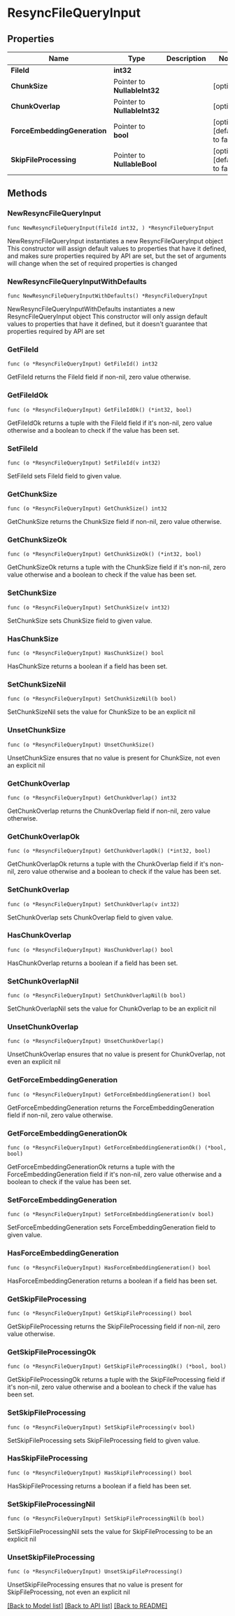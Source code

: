 # ResyncFileQueryInput

## Properties

Name | Type | Description | Notes
------------ | ------------- | ------------- | -------------
**FileId** | **int32** |  | 
**ChunkSize** | Pointer to **NullableInt32** |  | [optional] 
**ChunkOverlap** | Pointer to **NullableInt32** |  | [optional] 
**ForceEmbeddingGeneration** | Pointer to **bool** |  | [optional] [default to false]
**SkipFileProcessing** | Pointer to **NullableBool** |  | [optional] [default to false]

## Methods

### NewResyncFileQueryInput

`func NewResyncFileQueryInput(fileId int32, ) *ResyncFileQueryInput`

NewResyncFileQueryInput instantiates a new ResyncFileQueryInput object
This constructor will assign default values to properties that have it defined,
and makes sure properties required by API are set, but the set of arguments
will change when the set of required properties is changed

### NewResyncFileQueryInputWithDefaults

`func NewResyncFileQueryInputWithDefaults() *ResyncFileQueryInput`

NewResyncFileQueryInputWithDefaults instantiates a new ResyncFileQueryInput object
This constructor will only assign default values to properties that have it defined,
but it doesn't guarantee that properties required by API are set

### GetFileId

`func (o *ResyncFileQueryInput) GetFileId() int32`

GetFileId returns the FileId field if non-nil, zero value otherwise.

### GetFileIdOk

`func (o *ResyncFileQueryInput) GetFileIdOk() (*int32, bool)`

GetFileIdOk returns a tuple with the FileId field if it's non-nil, zero value otherwise
and a boolean to check if the value has been set.

### SetFileId

`func (o *ResyncFileQueryInput) SetFileId(v int32)`

SetFileId sets FileId field to given value.


### GetChunkSize

`func (o *ResyncFileQueryInput) GetChunkSize() int32`

GetChunkSize returns the ChunkSize field if non-nil, zero value otherwise.

### GetChunkSizeOk

`func (o *ResyncFileQueryInput) GetChunkSizeOk() (*int32, bool)`

GetChunkSizeOk returns a tuple with the ChunkSize field if it's non-nil, zero value otherwise
and a boolean to check if the value has been set.

### SetChunkSize

`func (o *ResyncFileQueryInput) SetChunkSize(v int32)`

SetChunkSize sets ChunkSize field to given value.

### HasChunkSize

`func (o *ResyncFileQueryInput) HasChunkSize() bool`

HasChunkSize returns a boolean if a field has been set.

### SetChunkSizeNil

`func (o *ResyncFileQueryInput) SetChunkSizeNil(b bool)`

 SetChunkSizeNil sets the value for ChunkSize to be an explicit nil

### UnsetChunkSize
`func (o *ResyncFileQueryInput) UnsetChunkSize()`

UnsetChunkSize ensures that no value is present for ChunkSize, not even an explicit nil
### GetChunkOverlap

`func (o *ResyncFileQueryInput) GetChunkOverlap() int32`

GetChunkOverlap returns the ChunkOverlap field if non-nil, zero value otherwise.

### GetChunkOverlapOk

`func (o *ResyncFileQueryInput) GetChunkOverlapOk() (*int32, bool)`

GetChunkOverlapOk returns a tuple with the ChunkOverlap field if it's non-nil, zero value otherwise
and a boolean to check if the value has been set.

### SetChunkOverlap

`func (o *ResyncFileQueryInput) SetChunkOverlap(v int32)`

SetChunkOverlap sets ChunkOverlap field to given value.

### HasChunkOverlap

`func (o *ResyncFileQueryInput) HasChunkOverlap() bool`

HasChunkOverlap returns a boolean if a field has been set.

### SetChunkOverlapNil

`func (o *ResyncFileQueryInput) SetChunkOverlapNil(b bool)`

 SetChunkOverlapNil sets the value for ChunkOverlap to be an explicit nil

### UnsetChunkOverlap
`func (o *ResyncFileQueryInput) UnsetChunkOverlap()`

UnsetChunkOverlap ensures that no value is present for ChunkOverlap, not even an explicit nil
### GetForceEmbeddingGeneration

`func (o *ResyncFileQueryInput) GetForceEmbeddingGeneration() bool`

GetForceEmbeddingGeneration returns the ForceEmbeddingGeneration field if non-nil, zero value otherwise.

### GetForceEmbeddingGenerationOk

`func (o *ResyncFileQueryInput) GetForceEmbeddingGenerationOk() (*bool, bool)`

GetForceEmbeddingGenerationOk returns a tuple with the ForceEmbeddingGeneration field if it's non-nil, zero value otherwise
and a boolean to check if the value has been set.

### SetForceEmbeddingGeneration

`func (o *ResyncFileQueryInput) SetForceEmbeddingGeneration(v bool)`

SetForceEmbeddingGeneration sets ForceEmbeddingGeneration field to given value.

### HasForceEmbeddingGeneration

`func (o *ResyncFileQueryInput) HasForceEmbeddingGeneration() bool`

HasForceEmbeddingGeneration returns a boolean if a field has been set.

### GetSkipFileProcessing

`func (o *ResyncFileQueryInput) GetSkipFileProcessing() bool`

GetSkipFileProcessing returns the SkipFileProcessing field if non-nil, zero value otherwise.

### GetSkipFileProcessingOk

`func (o *ResyncFileQueryInput) GetSkipFileProcessingOk() (*bool, bool)`

GetSkipFileProcessingOk returns a tuple with the SkipFileProcessing field if it's non-nil, zero value otherwise
and a boolean to check if the value has been set.

### SetSkipFileProcessing

`func (o *ResyncFileQueryInput) SetSkipFileProcessing(v bool)`

SetSkipFileProcessing sets SkipFileProcessing field to given value.

### HasSkipFileProcessing

`func (o *ResyncFileQueryInput) HasSkipFileProcessing() bool`

HasSkipFileProcessing returns a boolean if a field has been set.

### SetSkipFileProcessingNil

`func (o *ResyncFileQueryInput) SetSkipFileProcessingNil(b bool)`

 SetSkipFileProcessingNil sets the value for SkipFileProcessing to be an explicit nil

### UnsetSkipFileProcessing
`func (o *ResyncFileQueryInput) UnsetSkipFileProcessing()`

UnsetSkipFileProcessing ensures that no value is present for SkipFileProcessing, not even an explicit nil

[[Back to Model list]](../README.md#documentation-for-models) [[Back to API list]](../README.md#documentation-for-api-endpoints) [[Back to README]](../README.md)


